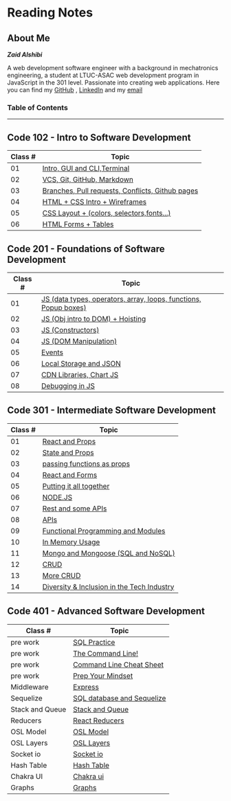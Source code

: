 # Reading Notes

## About Me

***Zaid Alshibi***

A web development software engineer with a background in mechatronics engineering, a student at LTUC-ASAC web development program in JavaScript in the 301 level.
Passionate into creating web applications.
Here you can find my [GitHub](https://github.com/zaidalshibi) , [LinkedIn](https://www.linkedin.com/in/zaidalshibi/) and my [email](mailto:zaidealshibi@gmail.com)

### Table of Contents

---

## Code 102 - Intro to Software Development

| Class # | Topic                                                                             |
| ------- | --------------------------------------------------------------------------------- |
| 01      | [Intro, GUI and CLI,Terminal](102-reading-notes/102-day01.md)                     |
| 02      | [VCS, Git, GitHub, Markdown](102-reading-notes/102-day02.md)                      |
| 03      | [Branches, Pull requests, Conflicts, Github pages](102-reading-notes/102-day03.md)|
| 04      | [HTML  + CSS Intro + Wireframes](102-reading-notes/102-day04.md)                  |
| 05      | [CSS Layout + (colors, selectors,fonts...)](102-reading-notes/102-day05.md)       |
| 06      | [HTML Forms + Tables](102-reading-notes/102-day05.md)                             |

## Code 201 - Foundations of Software Development

| Class # | Topic                                                                                             |
| ------- | ------------------------------------------------------------------------------------------------- |
| 01      | [JS (data types, operators, array, loops, functions, Popup boxes)](201-reading-notes/201-day01.md)|
| 02      | [JS (Obj intro to DOM) + Hoisting](201-reading-notes/201-day02.md)                                |
| 03      | [JS (Constructors)](201-reading-notes/201-day03.md)                                               |
| 04      | [JS (DOM Manipulation)](201-reading-notes/201-day04.md)                                           |
| 05      | [Events](201-reading-notes/201-day05.md)                                                          |
| 06      | [Local Storage and JSON](201-reading-notes/201-day06.md)                                          |
| 07      | [CDN Libraries, Chart JS](201-reading-notes/201-day07.md)                                         |
| 08      | [Debugging in JS](201-reading-notes/201-day08.md)                                                 |

## Code 301 - Intermediate Software Development

| Class # | Topic                                                                       |
| ------- | --------------------------------------------------------------------------- |
| 01      | [React and Props](301-reading-notes/301-day01.md)                           |
| 02      | [State and Props](301-reading-notes/301-day02.md)                           |
| 03      | [passing functions as props](301-reading-notes/301-day03.md)                |
| 04      | [React and Forms](301-reading-notes/301-day04.md)                           |
| 05      | [Putting it all together](301-reading-notes/301-day05.md)                   |
| 06      | [NODE.JS](301-reading-notes/301-day06.md)                                   |
| 07      | [Rest and some APIs](301-reading-notes/301-day07.md)                        |
| 08      | [APIs](301-reading-notes/301-day08.md)                                      |
| 09      | [Functional Programming and Modules](301-reading-notes/301-day09.md)        |
| 10      | [In Memory Usage](301-reading-notes/301-day10.md)                           |
| 11      | [Mongo and Mongoose (SQL and NoSQL)](301-reading-notes/301-day11.md)        |
| 12      | [CRUD](301-reading-notes/301-day12.md)                                      |
| 13      | [More CRUD](301-reading-notes/301-day13.md)                                 |
| 14      | [Diversity & Inclusion in the Tech Industry](301-reading-notes/301-day14.md)|

## Code 401 - Advanced Software Development

| Class #     | Topic                                                                  |
| ----------- | ---------------------------------------------------------------------- |
| pre work    | [SQL Practice](401-reading-notes/sqlPractice.md)                       |
| pre work    | [The Command Line!](401-reading-notes/theCommandLine.md)               |
| pre work    | [Command Line Cheat Sheet](401-reading-notes/commandLineCheatSheet.md) |
| pre work    | [Prep Your Mindset](401-reading-notes/prepYourMindset.md)              |
| Middleware  | [Express](401-reading-notes/Express.md)                                |
| Sequelize   | [SQL database and Sequelize](401-reading-notes/sequelize.md)           |
| Stack and Queue | [Stack and Queue](401-reading-notes/StackandQueue.md)              |
| Reducers        | [React Reducers](401-reading-notes/ReactReducer.md)                |
| OSL Model       | [OSL Model](401-reading-notes/OSLModel.md)                         |
| OSL Layers      | [OSL Layers](401-reading-notes/OSL-Layers.md)                      |
| Socket io       | [Socket io](401-reading-notes/Socket-io.md)                        |
| Hash Table      | [Hash Table](401-reading-notes/HashTable.md)                       |
| Chakra UI       | [Chakra ui](401-reading-notes/chakraUI.md)                         |
| Graphs          | [Graphs](401-reading-notes/Graphs.md)                              |
